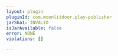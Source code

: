 ```yaml
---
layout: plugin
pluginId: com.moonlitdoor.play-publisher
jarSha1: INVALID
isJarAvailable: false
error: NONE
violations: []

---
```

